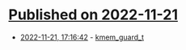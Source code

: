 # [Published on 2022-11-21](index.md)

* [2022-11-21, 17:16:42](https://lobste.rs/s/stsa7r/kmem_guard_t) - [kmem_guard_t](https://saaramar.github.io/kmem_guard_t_blogpost/)

